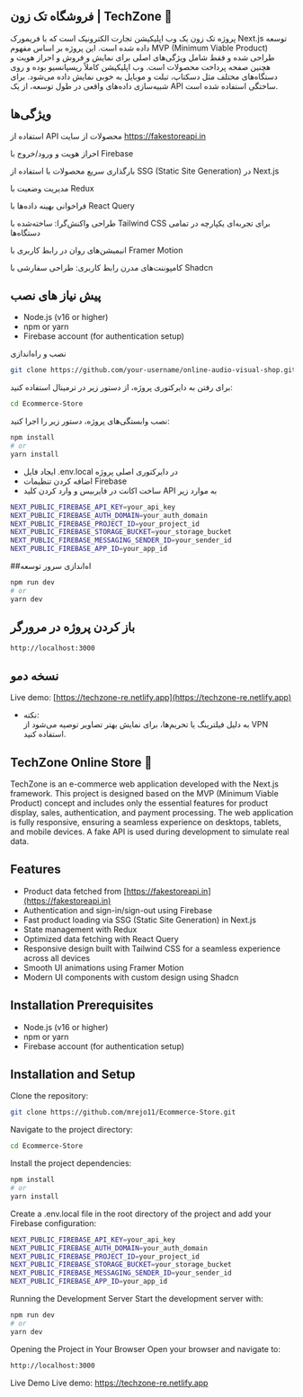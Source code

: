 
## فروشگاه تک زون | TechZone 🛒
پروژه تک زون یک وب اپلیکیشن تجارت الکترونیک است که با فریمورک Next.js توسعه داده شده است. این پروژه بر اساس مفهوم MVP (Minimum Viable Product) طراحی شده و فقط شامل ویژگی‌های اصلی برای نمایش و فروش و احراز هویت و هچنین صفحه پرداخت محصولات است. وب اپلیکیشن کاملاً ریسپانسیو بوده و روی دستگاه‌های مختلف مثل دسکتاپ، تبلت و موبایل به خوبی نمایش داده می‌شود. برای شبیه‌سازی داده‌های واقعی در طول توسعه، از یک API ساختگی استفاده شده است.




## ویژگی‌ها

استفاده از API محصولات از سایت https://fakestoreapi.in  

احراز هویت و ورود/خروج با Firebase  

بارگذاری سریع محصولات با استفاده از SSG (Static Site Generation) در Next.js  

مدیریت وضعیت با Redux  

فراخوانی بهینه داده‌ها با React Query  

طراحی واکنش‌گرا: ساخته‌شده با Tailwind CSS برای تجربه‌ای یکپارچه در تمامی دستگاه‌ها  

انیمیشن‌های روان در رابط کاربری با Framer Motion  

کامپوننت‌های مدرن رابط کاربری: طراحی سفارشی با Shadcn  





                                                      

  


 ## پیش نیاز های نصب
- Node.js (v16 or higher)
- npm or yarn
- Firebase account (for authentication setup)

نصب و راه‌اندازی

   ```bash
   git clone https://github.com/your-username/online-audio-visual-shop.git](https://github.com/mrejo11/Ecommerce-Store.git
   ```
   
برای رفتن به دایرکتوری پروژه، از دستور زیر در ترمینال استفاده کنید:
```bash
cd Ecommerce-Store
```
 نصب وابستگی‌های پروژه، دستور زیر را اجرا کنید:

```bash
npm install
# or
yarn install
```

 -  ایجاد فایل .env.local در دایرکتوری اصلی پروژه
 -  اضافه کردن تنظیمات Firebase
 -  ساخت اکانت در فایربیس و وارد کردن کلید API به موارد زیر
```bash
NEXT_PUBLIC_FIREBASE_API_KEY=your_api_key
NEXT_PUBLIC_FIREBASE_AUTH_DOMAIN=your_auth_domain
NEXT_PUBLIC_FIREBASE_PROJECT_ID=your_project_id
NEXT_PUBLIC_FIREBASE_STORAGE_BUCKET=your_storage_bucket
NEXT_PUBLIC_FIREBASE_MESSAGING_SENDER_ID=your_sender_id
NEXT_PUBLIC_FIREBASE_APP_ID=your_app_id
```
##اه‌اندازی سرور توسعه
```bash
npm run dev
# or
yarn dev
```
## باز کردن پروژه در مرورگر
```bash
http://localhost:3000
```

## نسخه دمو  

Live demo: [https://techzone-re.netlify.app](https://techzone-re.netlify.app)  

- نکته:  
  به دلیل فیلترینگ یا تحریم‌ها، برای نمایش بهتر تصاویر توصیه می‌شود از VPN استفاده کنید.



  

## TechZone Online Store 🛒

TechZone is an e-commerce web application developed with the Next.js framework. This project is designed based on the MVP (Minimum Viable Product) concept and includes only the essential features for product display, sales, authentication, and payment processing. The web application is fully responsive, ensuring a seamless experience on desktops, tablets, and mobile devices. A fake API is used during development to simulate real data.

## Features

- Product data fetched from [https://fakestoreapi.in](https://fakestoreapi.in)
- Authentication and sign-in/sign-out using Firebase
- Fast product loading via SSG (Static Site Generation) in Next.js
- State management with Redux
- Optimized data fetching with React Query
- Responsive design built with Tailwind CSS for a seamless experience across all devices
- Smooth UI animations using Framer Motion
- Modern UI components with custom design using Shadcn

## Installation Prerequisites

- Node.js (v16 or higher)
- npm or yarn
- Firebase account (for authentication setup)

## Installation and Setup

Clone the repository:
```bash
git clone https://github.com/mrejo11/Ecommerce-Store.git
```
Navigate to the project directory:

```bash
cd Ecommerce-Store
```
Install the project dependencies:

```bash
npm install
# or
yarn install
```
Create a .env.local file in the root directory of the project and add your Firebase configuration:

```bash
NEXT_PUBLIC_FIREBASE_API_KEY=your_api_key
NEXT_PUBLIC_FIREBASE_AUTH_DOMAIN=your_auth_domain
NEXT_PUBLIC_FIREBASE_PROJECT_ID=your_project_id
NEXT_PUBLIC_FIREBASE_STORAGE_BUCKET=your_storage_bucket
NEXT_PUBLIC_FIREBASE_MESSAGING_SENDER_ID=your_sender_id
NEXT_PUBLIC_FIREBASE_APP_ID=your_app_id
```

Running the Development Server
Start the development server with:

```bash
npm run dev
# or
yarn dev
```
Opening the Project in Your Browser
Open your browser and navigate to:
 ```bash
http://localhost:3000
 ```

Live Demo
Live demo: https://techzone-re.netlify.app
